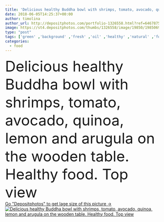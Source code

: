 ```yaml
---
title: 'Delicious healthy Buddha bowl with shrimps, tomato, avocado, quinoa, lemon and arugula on the wooden table. Healthy food. Top view'
date: 2018-06-05T14:25:37+00:00
author: timolina
author_url: http://depositphotos.com/portfolio-1326558.html?ref=64678756
image: https://st4.depositphotos.com/thumbs/1326558/image/19850/198506950/api_thumb_450.jpg?forcejpeg=true
type: "post"
tags: ['green' ,'background' ,'fresh' ,'oil' ,'healthy' ,'natural' ,'food' ,'wooden' ,'cooking' ,'plate' ,'tasty' ,'delicious' ,'dish' ,'vegetable' ,'eating' ,'concept' ,'salad' ,'seafood' ,'bottle' ,'lemon' ,'appetizer' ,'spice' ,'grilled' ,'avocado' ,'tomatos' ,'forks' ,'shrimps' ,'arugula' ,'crustacean' ,'prawns' ,'quinoa' ,'top view' ,'flat lay' ,'buddha bowl' ]
categories: 
  - food
---
```

<div aling="center">
            <font size="60"> Delicious healthy Buddha bowl with shrimps, tomato, avocado, quinoa, lemon and arugula on the wooden table. Healthy food. Top view</font>   
</div>
<div>
    <a href='https://depositphotos.com/198506950/stock-photo-delicious-healthy-buddha-bowl-shrimps.html?ref=64678756' target=_blank > Go "Depositphotos" to get lage size of this picture ->
        <img href='https://depositphotos.com/198506950/stock-photo-delicious-healthy-buddha-bowl-shrimps.html?ref=64678756' src='https://st4.depositphotos.com/1326558/19850/i/950/depositphotos_198506950-stock-photo-delicious-healthy-buddha-bowl-shrimps.jpg?forcejpeg=true' alt='Delicious healthy Buddha bowl with shrimps, tomato, avocado, quinoa, lemon and arugula on the wooden table. Healthy food. Top view' >
    </a>
</div>
